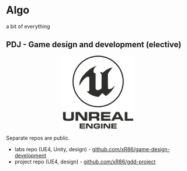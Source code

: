 # Algo
a bit of everything
  
  
## PDJ - Game design and development (elective)

<p align="center">
    <img alt="logo" src="https://raw.githubusercontent.com/xR86/game-design-development/master/UE4_logo.png" width="200" height="auto" />
</p>
  
Separate repos are public.
+ labs repo (UE4, Unity, design) - [github.com/xR86/game-design-development](https://github.com/xR86/game-design-development)
+ project repo (UE4, design) - [github.com/xR86/gdd-project](https://github.com/xR86/gdd-project)
